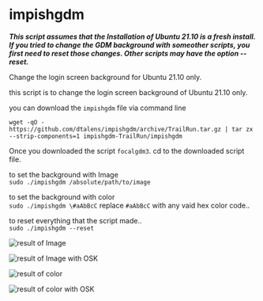 # impishgdm

_**This script assumes that the Installation of Ubuntu 21.10 is a fresh install. If you tried to change the GDM background with someother scripts, you first need to reset those changes. Other scripts may have the option --reset.**_

Change the login screen background for Ubuntu 21.10 only.

this script is to change the login screen background of Ubuntu 21.10 only.


you can download the `impishgdm` file via command line

    wget -qO - https://github.com/dtalens/impishgdm/archive/TrailRun.tar.gz | tar zx --strip-components=1 impishgdm-TrailRun/impishgdm

Once you downloaded the script `focalgdm3`. cd to the downloaded script file.

to set the background with Image  
`sudo ./impishgdm /absolute/path/to/image`

to set the background with color  
`sudo ./impishgdm \#aAbBcC` replace `#aAbBcC` with any vaid hex color code..

to reset everything that the script made..  
`sudo ./impishgdm --reset`

![result of Image](https://i.stack.imgur.com/ssYjj.png)

![result of Image with OSK](https://i.stack.imgur.com/xcpwT.png)

![result of color](https://i.stack.imgur.com/KmliD.png)

![result of color with OSK](https://i.stack.imgur.com/TFWP5.png)

